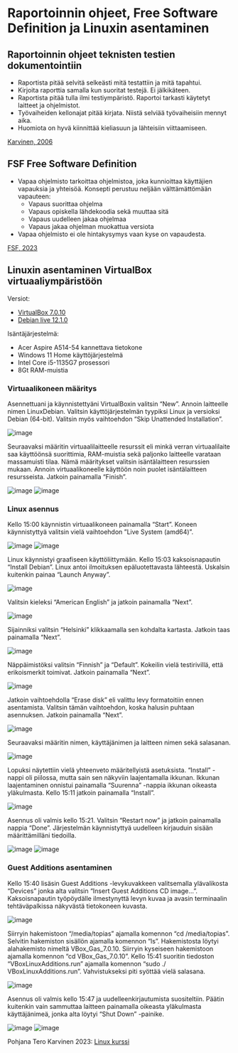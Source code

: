 # Raportoinnin ohjeet, Free Software Definition ja Linuxin asentaminen

## Raportoinnin ohjeet teknisten testien dokumentointiin
- Raportista pitää selvitä selkeästi mitä testattiin ja mitä tapahtui.
- Kirjoita raporttia samalla kun suoritat testejä. Ei jälkikäteen.
- Raportista pitää tulla ilmi testiympäristö. Raportoi tarkasti käytetyt laitteet ja ohjelmistot.
- Työvaiheiden kellonajat pitää kirjata. Niistä selviää työvaiheisiin mennyt aika.
- Huomiota on hyvä kiinnittää kieliasuun ja lähteisiin viittaamiseen.

[Karvinen, 2006](https://terokarvinen.com/2006/raportin-kirjoittaminen-4/)

## FSF Free Software Definition
- Vapaa ohjelmisto tarkoittaa ohjelmistoa, joka kunnioittaa käyttäjien vapauksia ja yhteisöä. Konsepti perustuu neljään välttämättömään vapauteen:
  - Vapaus suorittaa ohjelma
  - Vapaus opiskella lähdekoodia sekä muuttaa sitä
  - Vapaus uudelleen jakaa ohjelmaa
  - Vapaus jakaa ohjelman muokattua versiota
- Vapaa ohjelmisto ei ole hintakysymys vaan kyse on vapaudesta.

[FSF, 2023](https://www.gnu.org/philosophy/free-sw.html)
  

## Linuxin asentaminen VirtualBox virtuaaliympäristöön
Versiot:
- [VirtualBox 7.0.10](https://download.virtualbox.org/virtualbox/7.0.10/VirtualBox-7.0.10-158379-Win.exe)
- [Debian live 12.1.0](https://cdimage.debian.org/debian-cd/current-live/amd64/iso-hybrid/debian-live-12.1.0-amd64-xfce.iso)

Isäntäjärjestelmä:
-	Acer Aspire A514-54 kannettava tietokone
- Windows 11 Home käyttöjärjestelmä
- Intel Core i5-1135G7 prosessori
- 8Gt RAM-muistia

### Virtuaalikoneen määritys
Asennettuani ja käynnistettyäni VirtualBoxin valitsin “New”. Annoin laitteelle nimen LinuxDebian. Valitsin käyttöjärjestelmän tyypiksi Linux ja versioksi Debian (64-bit). Valitsin myös vaihtoehdon “Skip Unattended Installation”.

![image](https://github.com/bgx160/linux-servers/assets/122889193/c2bb01dd-f3df-47c8-b03e-a920a1025995)

Seuraavaksi määritin virtuaalilaitteelle resurssit eli minkä verran virtuaalilaite saa käyttöönsä suorittimia, RAM-muistia sekä paljonko laitteelle varataan massamuisti tilaa. Nämä määritykset valitsin isäntälaitteen resurssien mukaan. Annoin virtuaalikoneelle käyttöön noin puolet isäntälaitteen resursseista. Jatkoin painamalla “Finish”.

![image](https://github.com/bgx160/linux-servers/assets/122889193/c93ff742-e02b-46fd-834a-a54377ccef70)
![image](https://github.com/bgx160/linux-servers/assets/122889193/12a0d7bf-3715-4b4e-afc8-699cf85de56a)

### Linux asennus
Kello 15:00 käynnistin virtuaalikoneen painamalla “Start”.  Koneen käynnistyttyä valitsin vielä vaihtoehdon ”Live System (amd64)”.

![image](https://github.com/bgx160/linux-servers/assets/122889193/df9b4350-b2de-4a35-a8d7-3165b7b7b0cd)
![image](https://github.com/bgx160/linux-servers/assets/122889193/ec00013b-bace-48ae-b9be-67a46c378b5b)

Linux käynnistyi graafiseen käyttöliittymään. Kello 15:03 kaksoisnapautin “Install Debian”. Linux antoi ilmoituksen epäluotettavasta lähteestä. Uskalsin kuitenkin painaa “Launch Anyway”.

![image](https://github.com/bgx160/linux-servers/assets/122889193/a6382f90-3292-41d0-add9-b95cf7b314b0)

Valitsin kieleksi “American English” ja jatkoin painamalla “Next”.

![image](https://github.com/bgx160/linux-servers/assets/122889193/55c84d15-a5d4-4cb6-b7c2-1fb292d51206)

Sijainniksi valitsin “Helsinki” klikkaamalla sen kohdalta kartasta. Jatkoin taas painamalla “Next”.

![image](https://github.com/bgx160/linux-servers/assets/122889193/c5d97572-5006-4de1-8173-9617291784a0)

Näppäimistöksi valitsin “Finnish” ja “Default”. Kokeilin vielä testirivillä, että erikoismerkit toimivat. Jatkoin painamalla “Next”.

![image](https://github.com/bgx160/linux-servers/assets/122889193/dab375bc-966b-4a7a-b459-1cafc47969df)

Jatkoin vaihtoehdolla “Erase disk” eli valittu levy formatoitiin ennen asentamista. Valitsin tämän vaihtoehdon, koska halusin puhtaan asennuksen. Jatkoin painamalla “Next”.

![image](https://github.com/bgx160/linux-servers/assets/122889193/9bcf649b-d339-4ac8-808e-7efc6e0aee5f)

Seuraavaksi määritin nimen, käyttäjänimen ja laitteen nimen sekä salasanan.

![image](https://github.com/bgx160/linux-servers/assets/122889193/f2c1950c-6b3d-4d6e-81fb-47b494e91875)

Lopuksi näytettiin vielä yhteenveto määritellyistä asetuksista. “Install” -nappi oli piilossa, mutta sain sen näkyviin laajentamalla ikkunan. Ikkunan laajentaminen onnistui painamalla “Suurenna” -nappia ikkunan oikeasta yläkulmasta. Kello 15:11 jatkoin painamalla “Install”.

![image](https://github.com/bgx160/linux-servers/assets/122889193/6517feb0-d6f8-4582-b3fb-9296cb4efd38)

Asennus oli valmis kello 15:21. Valitsin “Restart now” ja jatkoin painamalla nappia “Done”. Järjestelmän käynnistyttyä uudelleen kirjauduin sisään määrittämilläni tiedoilla.

![image](https://github.com/bgx160/linux-servers/assets/122889193/9f890d9b-f6f9-43f5-8568-f72a5dd3acb2)
![image](https://github.com/bgx160/linux-servers/assets/122889193/2891c9d9-9f25-408b-b2b6-f37f8bf8944e)

### Guest Additions asentaminen
Kello 15:40 lisäsin Guest Additions -levykuvakkeen valitsemalla ylävalikosta “Devices” jonka alta valitsin “Insert Guest Additions CD image…”. Kaksoisnapautin työpöydälle ilmestynyttä levyn kuvaa ja avasin terminaalin tehtäväpalkissa näkyvästä tietokoneen kuvasta.

![image](https://github.com/bgx160/linux-servers/assets/122889193/03d7ba74-fcd1-4350-ab50-8d9b7efbbfd4)

Siirryin hakemistoon “/media/topias” ajamalla komennon “cd /media/topias”. Selvitin hakemiston sisällön ajamalla komennon “ls”. Hakemistosta löytyi alahakemisto nimeltä VBox_Gas_7.0.10. Siirryin kyseiseen hakemistoon ajamalla komennon “cd VBox_Gas_7.0.10”. Kello 15:41 suoritin tiedoston “VBoxLinuxAdditions.run” ajamalla komennon “sudo ./ VBoxLinuxAdditions.run”. Vahvistukseksi piti syöttää vielä salasana.

![image](https://github.com/bgx160/linux-servers/assets/122889193/9ef69457-8a76-4509-8707-69a55d65565a)

Asennus oli valmis kello 15:47 ja uudelleenkirjautumista suositeltiin. Päätin kuitenkin vain sammuttaa laitteen painamalla oikeasta yläkulmasta käyttäjänimeä, jonka alta löytyi “Shut Down” -painike.

![image](https://github.com/bgx160/linux-servers/assets/122889193/338160e6-a3b0-4430-a1d7-12479e74f159)
![image](https://github.com/bgx160/linux-servers/assets/122889193/84ae8d48-cfc9-406d-80e0-45e6745a3c1b)

Pohjana Tero Karvinen 2023: [Linux kurssi](http://terokarvinen.com)
